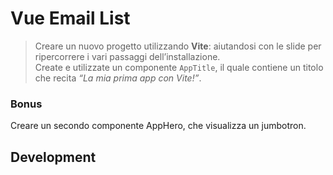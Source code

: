 Vue Email List
===
> Creare un nuovo progetto utilizzando **Vite**: aiutandosi con le slide per ripercorrere i vari passaggi dell’installazione. <br> Create e utilizzate un componente `AppTitle`, il quale contiene un titolo che recita *“La mia prima app con Vite!”*.

### Bonus
Creare un secondo componente AppHero, che visualizza un jumbotron.

## Development
